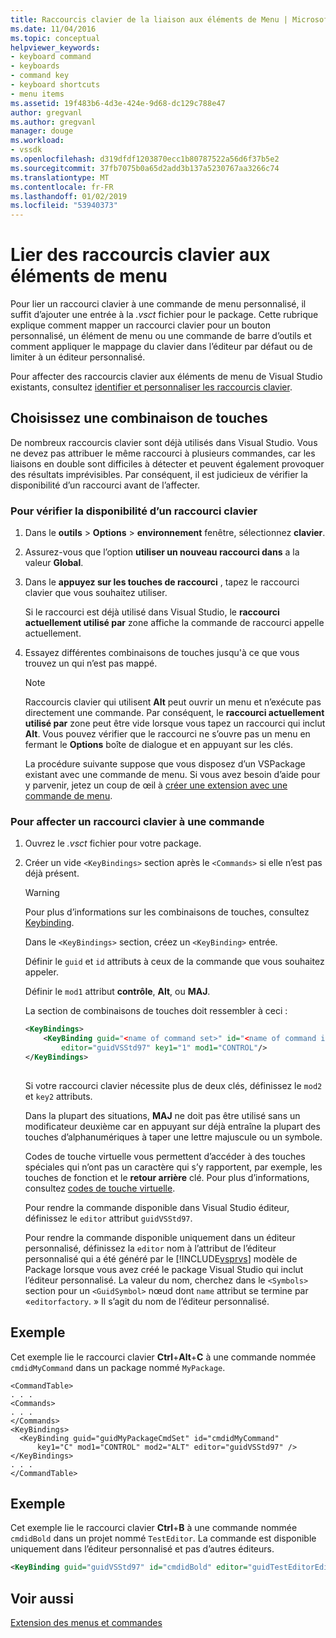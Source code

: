 ```yaml
---
title: Raccourcis clavier de la liaison aux éléments de Menu | Microsoft Docs
ms.date: 11/04/2016
ms.topic: conceptual
helpviewer_keywords:
- keyboard command
- keyboards
- command key
- keyboard shortcuts
- menu items
ms.assetid: 19f483b6-4d3e-424e-9d68-dc129c788e47
author: gregvanl
ms.author: gregvanl
manager: douge
ms.workload:
- vssdk
ms.openlocfilehash: d319dfdf1203870ecc1b80787522a56d6f37b5e2
ms.sourcegitcommit: 37fb7075b0a65d2add3b137a5230767aa3266c74
ms.translationtype: MT
ms.contentlocale: fr-FR
ms.lasthandoff: 01/02/2019
ms.locfileid: "53940373"
---
```

# <a name="bind-keyboard-shortcuts-to-menu-items"></a>Lier des raccourcis clavier aux éléments de menu
Pour lier un raccourci clavier à une commande de menu personnalisé, il suffit d’ajouter une entrée à la *.vsct* fichier pour le package. Cette rubrique explique comment mapper un raccourci clavier pour un bouton personnalisé, un élément de menu ou une commande de barre d’outils et comment appliquer le mappage du clavier dans l’éditeur par défaut ou de limiter à un éditeur personnalisé.  
  
 Pour affecter des raccourcis clavier aux éléments de menu de Visual Studio existants, consultez [identifier et personnaliser les raccourcis clavier](../ide/identifying-and-customizing-keyboard-shortcuts-in-visual-studio.md).  
  
## <a name="choose-a-key-combination"></a>Choisissez une combinaison de touches  
 De nombreux raccourcis clavier sont déjà utilisés dans Visual Studio. Vous ne devez pas attribuer le même raccourci à plusieurs commandes, car les liaisons en double sont difficiles à détecter et peuvent également provoquer des résultats imprévisibles. Par conséquent, il est judicieux de vérifier la disponibilité d’un raccourci avant de l’affecter.  
  
### <a name="to-verify-the-availability-of-a-keyboard-shortcut"></a>Pour vérifier la disponibilité d’un raccourci clavier  
  
1. Dans le **outils** > **Options** > **environnement** fenêtre, sélectionnez **clavier**.  
  
2. Assurez-vous que l’option **utiliser un nouveau raccourci dans** a la valeur **Global**.  
  
3. Dans le **appuyez sur les touches de raccourci** , tapez le raccourci clavier que vous souhaitez utiliser.  
  
    Si le raccourci est déjà utilisé dans Visual Studio, le **raccourci actuellement utilisé par** zone affiche la commande de raccourci appelle actuellement.  
  
4. Essayez différentes combinaisons de touches jusqu'à ce que vous trouvez un qui n’est pas mappé.  
  
   > [!NOTE]
   >  Raccourcis clavier qui utilisent **Alt** peut ouvrir un menu et n’exécute pas directement une commande. Par conséquent, le **raccourci actuellement utilisé par** zone peut être vide lorsque vous tapez un raccourci qui inclut **Alt**. Vous pouvez vérifier que le raccourci ne s’ouvre pas un menu en fermant le **Options** boîte de dialogue et en appuyant sur les clés.  
  
   La procédure suivante suppose que vous disposez d’un VSPackage existant avec une commande de menu. Si vous avez besoin d’aide pour y parvenir, jetez un coup de œil à [créer une extension avec une commande de menu](../extensibility/creating-an-extension-with-a-menu-command.md).  
  
### <a name="to-assign-a-keyboard-shortcut-to-a-command"></a>Pour affecter un raccourci clavier à une commande  
  
1. Ouvrez le *.vsct* fichier pour votre package.  
  
2. Créer un vide `<KeyBindings>` section après le `<Commands>` si elle n’est pas déjà présent.  
  
   > [!WARNING]
   >  Pour plus d’informations sur les combinaisons de touches, consultez [Keybinding](../extensibility/keybinding-element.md).  
  
    Dans le `<KeyBindings>` section, créez un `<KeyBinding>` entrée.  
  
    Définir le `guid` et `id` attributs à ceux de la commande que vous souhaitez appeler.  
  
    Définir le `mod1` attribut **contrôle**, **Alt**, ou **MAJ**.  
  
    La section de combinaisons de touches doit ressembler à ceci :  
  
   ```xml  
   <KeyBindings>  
       <KeyBinding guid="<name of command set>" id="<name of command id>"  
           editor="guidVSStd97" key1="1" mod1="CONTROL"/>  
   </KeyBindings>  
  
   ```  
  
   Si votre raccourci clavier nécessite plus de deux clés, définissez le `mod2` et `key2` attributs.  
  
   Dans la plupart des situations, **MAJ** ne doit pas être utilisé sans un modificateur deuxième car en appuyant sur déjà entraîne la plupart des touches d’alphanumériques à taper une lettre majuscule ou un symbole.  
  
   Codes de touche virtuelle vous permettent d’accéder à des touches spéciales qui n’ont pas un caractère qui s’y rapportent, par exemple, les touches de fonction et le **retour arrière** clé. Pour plus d’informations, consultez [codes de touche virtuelle](https://docs.microsoft.com/windows/desktop/inputdev/virtual-key-codes).  
  
   Pour rendre la commande disponible dans Visual Studio éditeur, définissez le `editor` attribut `guidVSStd97`.  
  
   Pour rendre la commande disponible uniquement dans un éditeur personnalisé, définissez la `editor` nom à l’attribut de l’éditeur personnalisé qui a été généré par le [!INCLUDE[vsprvs](../code-quality/includes/vsprvs_md.md)] modèle de Package lorsque vous avez créé le package Visual Studio qui inclut l’éditeur personnalisé. La valeur du nom, cherchez dans le `<Symbols>` section pour un `<GuidSymbol>` nœud dont `name` attribut se termine par «`editorfactory`. » Il s’agit du nom de l’éditeur personnalisé.  
  
## <a name="example"></a>Exemple  
 Cet exemple lie le raccourci clavier **Ctrl**+**Alt**+**C** à une commande nommée `cmdidMyCommand` dans un package nommé `MyPackage`.  
  
```  
<CommandTable>  
. . .  
<Commands>  
. . .  
</Commands>  
<KeyBindings>  
  <KeyBinding guid="guidMyPackageCmdSet" id="cmdidMyCommand"   
      key1="C" mod1="CONTROL" mod2="ALT" editor="guidVSStd97" />  
</KeyBindings>  
. . .  
</CommandTable>  
```  
  
## <a name="example"></a>Exemple  
 Cet exemple lie le raccourci clavier **Ctrl**+**B** à une commande nommée `cmdidBold` dans un projet nommé `TestEditor`. La commande est disponible uniquement dans l’éditeur personnalisé et pas d’autres éditeurs.  
  
```xml  
<KeyBinding guid="guidVSStd97" id="cmdidBold" editor="guidTestEditorEditorFactory" key1="B" mod1="Control" />  
```  
  
## <a name="see-also"></a>Voir aussi  
 [Extension des menus et commandes](../extensibility/extending-menus-and-commands.md)